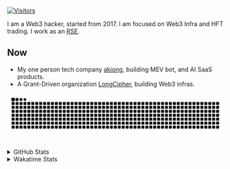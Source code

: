 <!-- markdownlint-disable MD041 MD010 MD033 -->
[![Visitors](https://api.visitorbadge.io/api/daily?path=Akagi201%2FAkagi201&label=Visitors%20Today&countColor=%2337d67a)](https://visitorbadge.io/status?path=Akagi201%2FAkagi201)

I am a Web3 hacker, started from 2017. I am focused on Web3 Infra and HFT trading.
I work as an [RSE](https://us-rse.org/about/what-is-an-rse/).

## Now

* My one person tech company [akjong](https://github.com/akjong), building MEV bot, and AI SaaS products.
* A Grant-Driven organization [LongCipher](https://github.com/longcipher), building Web3 infras.

[![github contribution grid snake animation](https://raw.githubusercontent.com/Akagi201/Akagi201/output/github-contribution-grid-snake.svg#gh-light-mode-only)](https://github.com/Akagi201)

<details>
<summary>GitHub Stats</summary>
  <a href="https://github.com/Akagi201"><img alt="Profile Detail" src="https://raw.githubusercontent.com/Akagi201/Akagi201/master/profile-summary-card-output/dracula/0-profile-details.svg" /></a>
  <a href="https://github.com/Akagi201"><img alt="Github Stats" src="https://raw.githubusercontent.com/Akagi201/Akagi201/master/profile-summary-card-output/dracula/3-stats.svg" /></a>
  <a href="https://github.com/Akagi201"><img alt="Lang By Commits" src="https://raw.githubusercontent.com/Akagi201/Akagi201/master/profile-summary-card-output/dracula/2-most-commit-language.svg" /></a>
</details>

<details>
<summary>Wakatime Stats</summary>
<br>

<!--START_SECTION:waka-->

```txt
From: 29 April 2025 - To: 06 May 2025

Total Time: 10 hrs 38 mins

Other             5 hrs 33 mins   █████████████░░░░░░░░░░░░   52.25 %
Rust              2 hrs 12 mins   █████▒░░░░░░░░░░░░░░░░░░░   20.83 %
TOML              1 hr 10 mins    ██▓░░░░░░░░░░░░░░░░░░░░░░   11.05 %
Markdown          46 mins         █▓░░░░░░░░░░░░░░░░░░░░░░░   07.28 %
sh                42 mins         █▓░░░░░░░░░░░░░░░░░░░░░░░   06.61 %
TypeScript        7 mins          ▒░░░░░░░░░░░░░░░░░░░░░░░░   01.12 %
Python            2 mins          ░░░░░░░░░░░░░░░░░░░░░░░░░   00.35 %
Makefile          1 min           ░░░░░░░░░░░░░░░░░░░░░░░░░   00.17 %
Protocol Buffer   0 secs          ░░░░░░░░░░░░░░░░░░░░░░░░░   00.14 %
Text              0 secs          ░░░░░░░░░░░░░░░░░░░░░░░░░   00.06 %
```

<!--END_SECTION:waka-->

</details>
